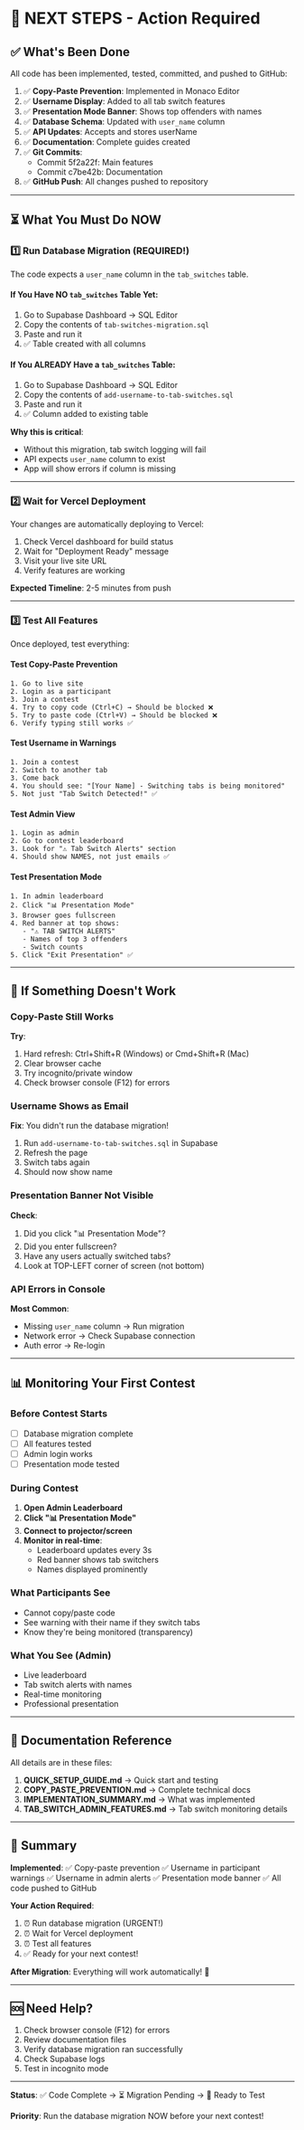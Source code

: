 # 🎯 NEXT STEPS - Action Required

## ✅ What's Been Done

All code has been implemented, tested, committed, and pushed to GitHub:

1. ✅ **Copy-Paste Prevention**: Implemented in Monaco Editor
2. ✅ **Username Display**: Added to all tab switch features
3. ✅ **Presentation Mode Banner**: Shows top offenders with names
4. ✅ **Database Schema**: Updated with `user_name` column
5. ✅ **API Updates**: Accepts and stores userName
6. ✅ **Documentation**: Complete guides created
7. ✅ **Git Commits**: 
   - Commit 5f2a22f: Main features
   - Commit c7be42b: Documentation
8. ✅ **GitHub Push**: All changes pushed to repository

---

## ⏳ What You Must Do NOW

### 1️⃣ **Run Database Migration** (REQUIRED!)

The code expects a `user_name` column in the `tab_switches` table.

#### If You Have NO `tab_switches` Table Yet:

1. Go to Supabase Dashboard → SQL Editor
2. Copy the contents of `tab-switches-migration.sql`
3. Paste and run it
4. ✅ Table created with all columns

#### If You ALREADY Have a `tab_switches` Table:

1. Go to Supabase Dashboard → SQL Editor
2. Copy the contents of `add-username-to-tab-switches.sql`
3. Paste and run it
4. ✅ Column added to existing table

**Why this is critical**:
- Without this migration, tab switch logging will fail
- API expects `user_name` column to exist
- App will show errors if column is missing

---

### 2️⃣ **Wait for Vercel Deployment**

Your changes are automatically deploying to Vercel:

1. Check Vercel dashboard for build status
2. Wait for "Deployment Ready" message
3. Visit your live site URL
4. Verify features are working

**Expected Timeline**: 2-5 minutes from push

---

### 3️⃣ **Test All Features**

Once deployed, test everything:

#### Test Copy-Paste Prevention
```
1. Go to live site
2. Login as a participant
3. Join a contest
4. Try to copy code (Ctrl+C) → Should be blocked ❌
5. Try to paste code (Ctrl+V) → Should be blocked ❌
6. Verify typing still works ✅
```

#### Test Username in Warnings
```
1. Join a contest
2. Switch to another tab
3. Come back
4. You should see: "[Your Name] - Switching tabs is being monitored"
5. Not just "Tab Switch Detected!" ✅
```

#### Test Admin View
```
1. Login as admin
2. Go to contest leaderboard
3. Look for "⚠️ Tab Switch Alerts" section
4. Should show NAMES, not just emails ✅
```

#### Test Presentation Mode
```
1. In admin leaderboard
2. Click "📊 Presentation Mode"
3. Browser goes fullscreen
4. Red banner at top shows:
   - "⚠️ TAB SWITCH ALERTS"
   - Names of top 3 offenders
   - Switch counts
5. Click "Exit Presentation" ✅
```

---

## 🐛 If Something Doesn't Work

### Copy-Paste Still Works

**Try**:
1. Hard refresh: Ctrl+Shift+R (Windows) or Cmd+Shift+R (Mac)
2. Clear browser cache
3. Try incognito/private window
4. Check browser console (F12) for errors

### Username Shows as Email

**Fix**: You didn't run the database migration!
1. Run `add-username-to-tab-switches.sql` in Supabase
2. Refresh the page
3. Switch tabs again
4. Should now show name

### Presentation Banner Not Visible

**Check**:
1. Did you click "📊 Presentation Mode"?
2. Did you enter fullscreen?
3. Have any users actually switched tabs?
4. Look at TOP-LEFT corner of screen (not bottom)

### API Errors in Console

**Most Common**:
- Missing `user_name` column → Run migration
- Network error → Check Supabase connection
- Auth error → Re-login

---

## 📊 Monitoring Your First Contest

### Before Contest Starts
- [ ] Database migration complete
- [ ] All features tested
- [ ] Admin login works
- [ ] Presentation mode tested

### During Contest
1. **Open Admin Leaderboard**
2. **Click "📊 Presentation Mode"**
3. **Connect to projector/screen**
4. **Monitor in real-time**:
   - Leaderboard updates every 3s
   - Red banner shows tab switchers
   - Names displayed prominently

### What Participants See
- Cannot copy/paste code
- See warning with their name if they switch tabs
- Know they're being monitored (transparency)

### What You See (Admin)
- Live leaderboard
- Tab switch alerts with names
- Real-time monitoring
- Professional presentation

---

## 📖 Documentation Reference

All details are in these files:

1. **QUICK_SETUP_GUIDE.md** → Quick start and testing
2. **COPY_PASTE_PREVENTION.md** → Complete technical docs
3. **IMPLEMENTATION_SUMMARY.md** → What was implemented
4. **TAB_SWITCH_ADMIN_FEATURES.md** → Tab switch monitoring details

---

## 🎉 Summary

**Implemented**:
✅ Copy-paste prevention
✅ Username in participant warnings
✅ Username in admin alerts
✅ Presentation mode banner
✅ All code pushed to GitHub

**Your Action Required**:
1. ⏰ Run database migration (URGENT!)
2. ⏰ Wait for Vercel deployment
3. ⏰ Test all features
4. ✅ Ready for your next contest!

**After Migration**: Everything will work automatically! 🚀

---

## 🆘 Need Help?

1. Check browser console (F12) for errors
2. Review documentation files
3. Verify database migration ran successfully
4. Check Supabase logs
5. Test in incognito mode

---

**Status**: ✅ Code Complete → ⏳ Migration Pending → 🎯 Ready to Test

**Priority**: Run the database migration NOW before your next contest!
